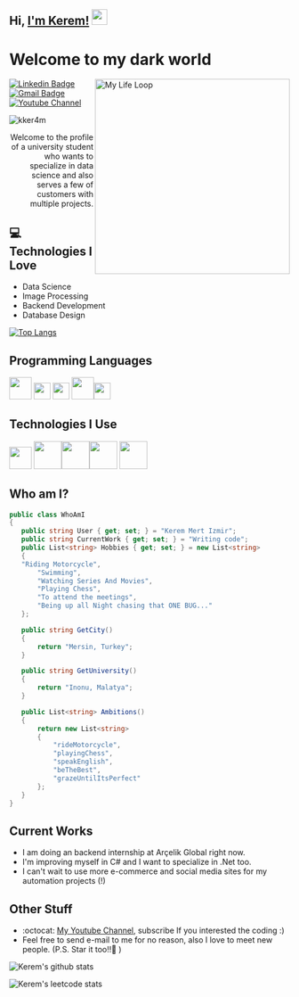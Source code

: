 ## Hi, [I'm Kerem!](https://www.youtube.com/channel/UCA_8wb6R2bav-Kv8RraLHtw)  <img src="https://media.giphy.com/media/hvRJCLFzcasrR4ia7z/giphy.gif" width="28px" height="28px">

<h1>Welcome to my dark world</h1> 

<img src = 'https://github.com/kker4m/kker4m/blob/main/images/myLifeLoop.gif' alt = 'My Life Loop' width='350' align='right'/>

[![Linkedin Badge](https://img.shields.io/badge/-Kerem%20Mert%20Izmir-blue?style=flat-square&logo=Linkedin&logoColor=white&link=https://www.linkedin.com/in/kker4m)](https://www.linkedin.com/in/kker4m) [![Gmail Badge](https://img.shields.io/badge/keremmertizmir39@gmail.com-c14438?style=flat-square&logo=Gmail&logoColor=white&link=mailto:keremmertizmir39@gmail.com)](mailto:keremmertizmir39@gmail.com) [![Youtube Channel](https://img.shields.io/badge/-Kerem-c14438?style=flat-square&logo=Youtube&link=https://www.youtube.com/channel/UCA_8wb6R2bav-Kv8RraLHtw)](https://www.youtube.com/channel/UCA_8wb6R2bav-Kv8RraLHtw)
<p align="left"> <img src="https://komarev.com/ghpvc/?username=kker4m" alt="kker4m" /> </p>

<div style="text-align: right">Welcome to the profile of a university student who wants to specialize in data science and also serves a few of customers with multiple projects.</div>

## :computer: Technologies I Love
* Data Science
* Image Processing
* Backend Development
* Database Design

[![Top Langs](https://github-readme-stats.vercel.app/api/top-langs/?username=kker4m&layout=compact)](https://github.com/anuraghazra/github-readme-stats)

## Programming Languages
<img src = 'https://github.com/kker4m/kker4m/blob/main/images/python.png' width='40'/> <img src = 'https://github.com/kker4m/kker4m/blob/main/images/java.png' width='30'/> <img src = 'https://github.com/kker4m/kker4m/blob/main/images/csharp-png-4-2802037097.png' width='30'/> <img src = 'https://github.com/kker4m/kker4m/blob/main/images/html.png' width='40'/><img src = 'https://github.com/kker4m/kker4m/blob/main/images/css.png' width='30'/> 

 ## Technologies I Use
 <img src = 'https://github.com/kker4m/kker4m/blob/main/images/excel.png' width='40'/>  <img src = 'https://github.com/kker4m/kker4m/blob/main/images/mysql.png' height='50'/><img src = 'https://github.com/kker4m/kker4m/blob/main/images/opencv.png' width='50'/><img src = 'https://github.com/kker4m/kker4m/blob/main/images/requests.png' width='50'/> <img src = 'https://github.com/kker4m/kker4m/blob/main/images/selenium.png' width='50'/>
 
 ## Who am I?
 ```csharp
 public class WhoAmI
{
    public string User { get; set; } = "Kerem Mert Izmir";
    public string CurrentWork { get; set; } = "Writing code";
    public List<string> Hobbies { get; set; } = new List<string>
    {
	"Riding Motorcycle",
        "Swimming",
        "Watching Series And Movies",
        "Playing Chess",
        "To attend the meetings",
        "Being up all Night chasing that ONE BUG..."
    };

    public string GetCity()
    {
        return "Mersin, Turkey";
    }

    public string GetUniversity()
    {
        return "Inonu, Malatya";
    }

    public List<string> Ambitions()
    {
        return new List<string>
        {
            "rideMotorcycle",
            "playingChess",
            "speakEnglish",
            "beTheBest",
            "grazeUntilItsPerfect"
        };
    }
}
 ```
 
## Current Works
 * I am doing an backend internship at Arçelik Global right now.
 * I'm improving myself in C# and I want to specialize in .Net too.
 * I can't wait to use more e-commerce and social media sites for my automation projects (!)
 
## Other Stuff
  - :octocat: [My Youtube Channel](https://www.youtube.com/@kker4m), subscribe If you interested the coding :) 
  - Feel free to send e-mail to me for no reason, also I love to meet new people. (P.S. Star it too!!:grimacing: )

![Kerem's github stats](https://github-readme-stats.vercel.app/api?username=kker4m&show_icons=true&hide=[%22issues%22])

![Kerem's leetcode stats](https://leetcard.jacoblin.cool/kker4m?ext=activity)
 
 
